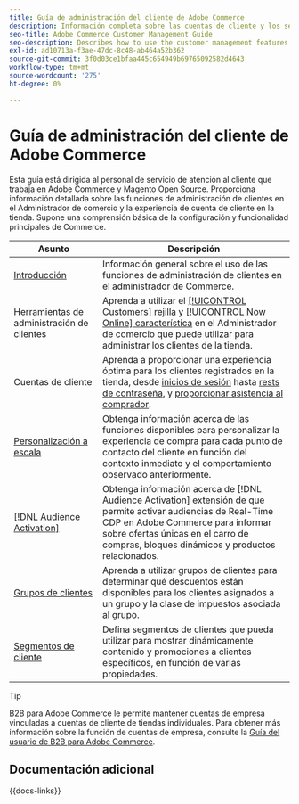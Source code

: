 ```yaml
---
title: Guía de administración del cliente de Adobe Commerce
description: Información completa sobre las cuentas de cliente y los segmentos para administradores de Adobe Commerce y Magento Open Source, incluida la configuración.
seo-title: Adobe Commerce Customer Management Guide
seo-description: Describes how to use the customer management features in Adobe Commerce or Magento Open Source.
exl-id: ad10713a-f3ae-47dc-8c48-ab464a52b362
source-git-commit: 3f0d03ce1bfaa445c654949b69765092582d4643
workflow-type: tm+mt
source-wordcount: '275'
ht-degree: 0%

---
```



# Guía de administración del cliente de Adobe Commerce

Esta guía está dirigida al personal de servicio de atención al cliente que trabaja en Adobe Commerce y Magento Open Source. Proporciona información detallada sobre las funciones de administración de clientes en el Administrador de comercio y la experiencia de cuenta de cliente en la tienda. Supone una comprensión básica de la configuración y funcionalidad principales de Commerce.

| Asunto | Descripción |
| ------- | ----------- |
| [Introducción](customers-introduction.md) | Información general sobre el uso de las funciones de administración de clientes en el administrador de Commerce. |
| Herramientas de administración de clientes | Aprenda a utilizar el [[!UICONTROL Customers] rejilla](customers-all.md) y [[!UICONTROL Now Online] característica](now-online.md) en el Administrador de comercio que puede utilizar para administrar los clientes de la tienda. |
| Cuentas de cliente | Aprenda a proporcionar una experiencia óptima para los clientes registrados en la tienda, desde [inicios de sesión](login-landing-page.md) hasta [rests de contraseña](password-reset.md), y [proporcionar asistencia al comprador](login-as-customer.md). |
| [Personalización a escala](personalize-scale.md) | Obtenga información acerca de las funciones disponibles para personalizar la experiencia de compra para cada punto de contacto del cliente en función del contexto inmediato y el comportamiento observado anteriormente. |
| [[!DNL Audience Activation]](audience-activation.md) | Obtenga información acerca de [!DNL Audience Activation] extensión de que permite activar audiencias de Real-Time CDP en Adobe Commerce para informar sobre ofertas únicas en el carro de compras, bloques dinámicos y productos relacionados. |
| [Grupos de clientes](customer-groups.md) | Aprenda a utilizar grupos de clientes para determinar qué descuentos están disponibles para los clientes asignados a un grupo y la clase de impuestos asociada al grupo. |
| [Segmentos de cliente](customer-segments.md) | Defina segmentos de clientes que pueda utilizar para mostrar dinámicamente contenido y promociones a clientes específicos, en función de varias propiedades. |

>[!TIP]
>
>B2B para Adobe Commerce le permite mantener cuentas de empresa vinculadas a cuentas de cliente de tiendas individuales. Para obtener más información sobre la función de cuentas de empresa, consulte la [Guía del usuario de B2B para Adobe Commerce](../b2b/account-companies.md).

## Documentación adicional

{{docs-links}}
